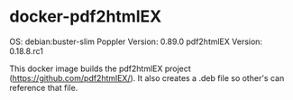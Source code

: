 # docker-pdf2htmlEX
OS: debian:buster-slim
Poppler Version: 0.89.0
pdf2htmlEX Version: 0.18.8.rc1

This docker image builds the pdf2htmlEX project (https://github.com/pdf2htmlEX/). It also creates a .deb file so other's can reference that file.